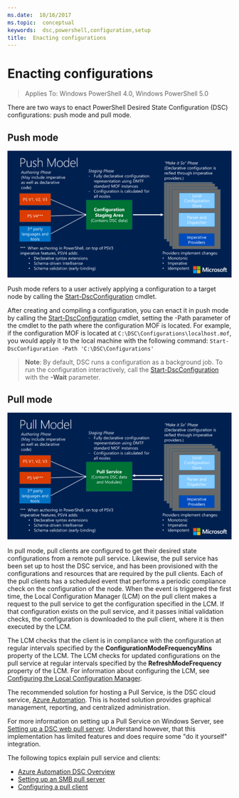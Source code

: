 ```yaml
---
ms.date:  10/16/2017
ms.topic:  conceptual
keywords:  dsc,powershell,configuration,setup
title:  Enacting configurations
---
```


# Enacting configurations

>Applies To: Windows PowerShell 4.0, Windows PowerShell 5.0

There are two ways to enact PowerShell Desired State Configuration (DSC) configurations:
push mode and pull mode.

## Push mode

![Push mode](images/pushModel.png "How push mode works")

Push mode refers to a user actively applying a configuration to a target node
by calling the [Start-DscConfiguration](https://technet.microsoft.com/library/dn521623.aspx) cmdlet.

After creating and compiling a configuration, you can enact it in push mode
by calling the [Start-DscConfiguration](https://technet.microsoft.com/library/dn521623.aspx) cmdlet,
setting the -Path parameter of the cmdlet to the path where the configuration MOF is located.
For example, if the configuration MOF is located at `C:\DSC\Configurations\localhost.mof`,
you would apply it to the local machine with the following command:
`Start-DscConfiguration -Path 'C:\DSC\Configurations'`

> __Note__: By default, DSC runs a configuration as a background job. To run the configuration interactively, call the
>[Start-DscConfiguration](https://technet.microsoft.com/library/dn521623.aspx) with the __-Wait__ parameter.

## Pull mode

![Pull Mode](images/pullModel.png "How pull mode works")

In pull mode, pull clients are configured to get their desired state configurations
from a remote pull service.
Likewise, the pull service has been set up to host the DSC service,
and has been provisioned with the configurations and resources that are required by the pull clients.
Each of the pull clients has a scheduled event that performs a periodic compliance
check on the configuration of the node.
When the event is triggered the first time,
the Local Configuration Manager (LCM) on the pull client makes a request to the pull service to get the
configuration specified in the LCM.
If that configuration exists on the pull service, and it passes initial validation checks,
the configuration is downloaded to the pull client, where it is then executed by the LCM.

The LCM checks that the client is in compliance with the configuration at regular intervals
specified by the **ConfigurationModeFrequencyMins** property of the LCM.
The LCM checks for updated configurations on the pull service at regular intervals
specified by the **RefreshModeFrequency** property of the LCM.
For information about configuring the LCM, see
[Configuring the Local Configuration Manager](metaConfig.md).

The recommended solution for hosting a Pull Service, is the DSC cloud service,
[Azure Automation](https://azure.microsoft.com/services/automation/).
This is hosted solution provides graphical management, reporting,
and centralized administration.

For more information on setting up a Pull Service on Windows Server,
see [Setting up a DSC web pull server](pullServer.md).
Understand however, that this implementation has limited features
and does require some "do it yourself" integration.

The following topics explain pull service and clients:

- [Azure Automation DSC Overview](https://docs.microsoft.com/en-us/azure/automation/automation-dsc-overview)
- [Setting up an SMB pull server](pullServerSMB.md)
- [Configuring a pull client](pullClientConfigID.md)